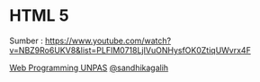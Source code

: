 # HTML 5

Sumber : https://www.youtube.com/watch?v=NBZ9Ro6UKV8&list=PLFIM0718LjIVuONHysfOK0ZtiqUWvrx4F

[Web Programming UNPAS](https://www.youtube.com/channel/UCkXmLjEr95LVtGuIm3l2dPg)
[@sandhikagalih](https://www.instagram.com/sandhikagalih/)
